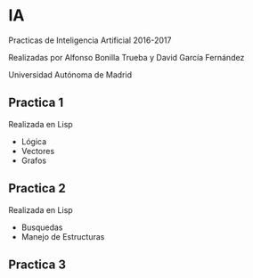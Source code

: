 # IA
Practicas de Inteligencia Artificial 2016-2017

Realizadas por Alfonso Bonilla Trueba y David García Fernández

Universidad Autónoma de Madrid

## Practica 1
Realizada en Lisp
- Lógica
- Vectores
- Grafos

## Practica 2
Realizada en Lisp
- Busquedas
- Manejo de Estructuras

## Practica 3
